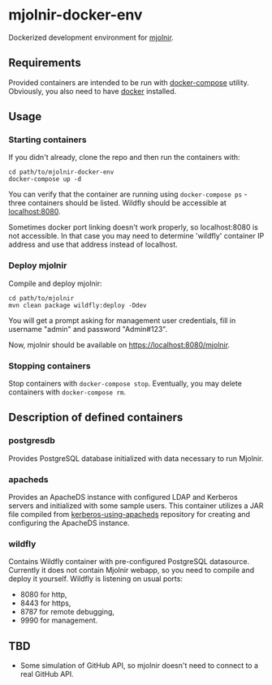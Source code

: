 # mjolnir-docker-env

Dockerized development environment for [mjolnir](https://github.com/jboss-set/mjolnir).

## Requirements

Provided containers are intended to be run with [docker-compose](<https://docs.docker.com/compose/>) utility. Obviously,
you also need to have [docker](https://www.docker.com) installed.

## Usage

### Starting containers

If you didn't already, clone the repo and then run the containers with:

```
cd path/to/mjolnir-docker-env
docker-compose up -d
```

You can verify that the container are running using `docker-compose ps` - three containers should be listed. Wildfly
should be accessible at <localhost:8080>.

Sometimes docker port linking doesn't work properly, so localhost:8080 is not accessible. In that case
you may need to determine 'wildfly' container IP address and use that address instead of localhost.

### Deploy mjolnir

Compile and deploy mjolnir:

```
cd path/to/mjolnir
mvn clean package wildfly:deploy -Ddev
```

You will get a prompt asking for management user credentials, fill in username "admin" and password "Admin#123".

Now, mjolnir should be available on <https://localhost:8080/mjolnir>.

### Stopping containers

Stop containers with `docker-compose stop`. Eventually, you may delete containers with `docker-compose rm`.

## Description of defined containers

### postgresdb

Provides PostgreSQL database initialized with data necessary to run Mjolnir.

### apacheds

Provides an ApacheDS instance with configured LDAP and Kerberos servers and initialized with some sample users.
This container utilizes a JAR file compiled from
[kerberos-using-apacheds](https://github.com/kwart/kerberos-using-apacheds) repository for creating and configuring
the ApacheDS instance.

### wildfly

Contains Wildfly container with pre-configured PostgreSQL datasource. Currently it does not contain Mjolnir webapp,
so you need to compile and deploy it yourself. Wildfly is listening on usual ports:

 - 8080 for http,
 - 8443 for https,
 - 8787 for remote debugging,
 - 9990 for management.

## TBD

 - Some simulation of GitHub API, so mjolnir doesn't need to connect to a real GitHub API.